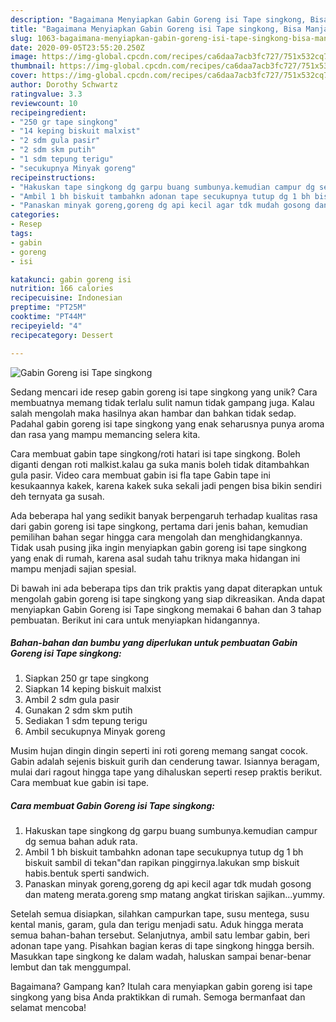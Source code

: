 ```yaml
---
description: "Bagaimana Menyiapkan Gabin Goreng isi Tape singkong, Bisa Manjain Lidah"
title: "Bagaimana Menyiapkan Gabin Goreng isi Tape singkong, Bisa Manjain Lidah"
slug: 1063-bagaimana-menyiapkan-gabin-goreng-isi-tape-singkong-bisa-manjain-lidah
date: 2020-09-05T23:55:20.250Z
image: https://img-global.cpcdn.com/recipes/ca6daa7acb3fc727/751x532cq70/gabin-goreng-isi-tape-singkong-foto-resep-utama.jpg
thumbnail: https://img-global.cpcdn.com/recipes/ca6daa7acb3fc727/751x532cq70/gabin-goreng-isi-tape-singkong-foto-resep-utama.jpg
cover: https://img-global.cpcdn.com/recipes/ca6daa7acb3fc727/751x532cq70/gabin-goreng-isi-tape-singkong-foto-resep-utama.jpg
author: Dorothy Schwartz
ratingvalue: 3.3
reviewcount: 10
recipeingredient:
- "250 gr tape singkong"
- "14 keping biskuit malxist"
- "2 sdm gula pasir"
- "2 sdm skm putih"
- "1 sdm tepung terigu"
- "secukupnya Minyak goreng"
recipeinstructions:
- "Hakuskan tape singkong dg garpu buang sumbunya.kemudian campur dg semua bahan aduk rata."
- "Ambil 1 bh biskuit tambahkn adonan tape secukupnya tutup dg 1 bh biskuit sambil di tekan&#34;dan rapikan pinggirnya.lakukan smp biskuit habis.bentuk sperti sandwich."
- "Panaskan minyak goreng,goreng dg api kecil agar tdk mudah gosong dan mateng merata.goreng smp matang angkat tiriskan sajikan...yummy."
categories:
- Resep
tags:
- gabin
- goreng
- isi

katakunci: gabin goreng isi 
nutrition: 166 calories
recipecuisine: Indonesian
preptime: "PT25M"
cooktime: "PT44M"
recipeyield: "4"
recipecategory: Dessert

---
```



![Gabin Goreng isi Tape singkong](https://img-global.cpcdn.com/recipes/ca6daa7acb3fc727/751x532cq70/gabin-goreng-isi-tape-singkong-foto-resep-utama.jpg)

Sedang mencari ide resep gabin goreng isi tape singkong yang unik? Cara membuatnya memang tidak terlalu sulit namun tidak gampang juga. Kalau salah mengolah maka hasilnya akan hambar dan bahkan tidak sedap. Padahal gabin goreng isi tape singkong yang enak seharusnya punya aroma dan rasa yang mampu memancing selera kita.

Cara membuat gabin tape singkong/roti hatari isi tape singkong. Boleh diganti dengan roti malkist.kalau ga suka manis boleh tidak ditambahkan gula pasir. Video cara membuat gabin isi fla tape Gabin tape ini kesukaannya kakek, karena kakek suka sekali jadi pengen bisa bikin sendiri deh ternyata ga susah.

Ada beberapa hal yang sedikit banyak berpengaruh terhadap kualitas rasa dari gabin goreng isi tape singkong, pertama dari jenis bahan, kemudian pemilihan bahan segar hingga cara mengolah dan menghidangkannya. Tidak usah pusing jika ingin menyiapkan gabin goreng isi tape singkong yang enak di rumah, karena asal sudah tahu triknya maka hidangan ini mampu menjadi sajian spesial.


Di bawah ini ada beberapa tips dan trik praktis yang dapat diterapkan untuk mengolah gabin goreng isi tape singkong yang siap dikreasikan. Anda dapat menyiapkan Gabin Goreng isi Tape singkong memakai 6 bahan dan 3 tahap pembuatan. Berikut ini cara untuk menyiapkan hidangannya.

<!--inarticleads1-->

##### Bahan-bahan dan bumbu yang diperlukan untuk pembuatan Gabin Goreng isi Tape singkong:

1. Siapkan 250 gr tape singkong
1. Siapkan 14 keping biskuit malxist
1. Ambil 2 sdm gula pasir
1. Gunakan 2 sdm skm putih
1. Sediakan 1 sdm tepung terigu
1. Ambil secukupnya Minyak goreng


Musim hujan dingin dingin seperti ini roti goreng memang sangat cocok. Gabin adalah sejenis biskuit gurih dan cenderung tawar. Isiannya beragam, mulai dari ragout hingga tape yang dihaluskan seperti resep praktis berikut. Cara membuat kue gabin isi tape. 

<!--inarticleads2-->

##### Cara membuat Gabin Goreng isi Tape singkong:

1. Hakuskan tape singkong dg garpu buang sumbunya.kemudian campur dg semua bahan aduk rata.
1. Ambil 1 bh biskuit tambahkn adonan tape secukupnya tutup dg 1 bh biskuit sambil di tekan&#34;dan rapikan pinggirnya.lakukan smp biskuit habis.bentuk sperti sandwich.
1. Panaskan minyak goreng,goreng dg api kecil agar tdk mudah gosong dan mateng merata.goreng smp matang angkat tiriskan sajikan...yummy.


Setelah semua disiapkan, silahkan campurkan tape, susu mentega, susu kental manis, garam, gula dan terigu menjadi satu. Aduk hingga merata semua bahan-bahan tersebut. Selanjutnya, ambil satu lembar gabin, beri adonan tape yang. Pisahkan bagian keras di tape singkong hingga bersih. Masukkan tape singkong ke dalam wadah, haluskan sampai benar-benar lembut dan tak menggumpal. 

Bagaimana? Gampang kan? Itulah cara menyiapkan gabin goreng isi tape singkong yang bisa Anda praktikkan di rumah. Semoga bermanfaat dan selamat mencoba!
